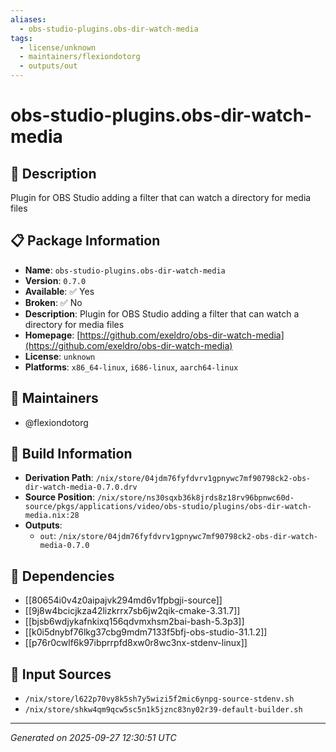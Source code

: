 ```yaml
---
aliases:
  - obs-studio-plugins.obs-dir-watch-media
tags:
  - license/unknown
  - maintainers/flexiondotorg
  - outputs/out
---
```


# obs-studio-plugins.obs-dir-watch-media

## 📝 Description

Plugin for OBS Studio adding a filter that can watch a directory for media files

## 📋 Package Information

- **Name**: `obs-studio-plugins.obs-dir-watch-media`
- **Version**: `0.7.0`
- **Available**: ✅ Yes
- **Broken**: ✅ No
- **Description**: Plugin for OBS Studio adding a filter that can watch a directory for media files
- **Homepage**: [https://github.com/exeldro/obs-dir-watch-media](https://github.com/exeldro/obs-dir-watch-media)
- **License**: `unknown`
- **Platforms**: `x86_64-linux`, `i686-linux`, `aarch64-linux`
## 👥 Maintainers

- @flexiondotorg


## 🔧 Build Information

- **Derivation Path**: `/nix/store/04jdm76fyfdvrv1gpnywc7mf90798ck2-obs-dir-watch-media-0.7.0.drv`
- **Source Position**: `/nix/store/ns30sqxb36k8jrds8z18rv96bpnwc60d-source/pkgs/applications/video/obs-studio/plugins/obs-dir-watch-media.nix:28`
- **Outputs**:
  - `out`:  `/nix/store/04jdm76fyfdvrv1gpnywc7mf90798ck2-obs-dir-watch-media-0.7.0`

## 🔗 Dependencies

- [[80654i0v4z0aipajvk294md6v1fpbgji-source]]
- [[9j8w4bcicjkza42lizkrrx7sb6jw2qik-cmake-3.31.7]]
- [[bjsb6wdjykafnkixq156qdvmxhsm2bai-bash-5.3p3]]
- [[k0i5dnybf76lkg37cbg9mdm7133f5bfj-obs-studio-31.1.2]]
- [[p76r0cwlf6k97ibprrpfd8xw0r8wc3nx-stdenv-linux]]

## 📁 Input Sources

- `/nix/store/l622p70vy8k5sh7y5wizi5f2mic6ynpg-source-stdenv.sh`
- `/nix/store/shkw4qm9qcw5sc5n1k5jznc83ny02r39-default-builder.sh`

---
*Generated on 2025-09-27 12:30:51 UTC*

